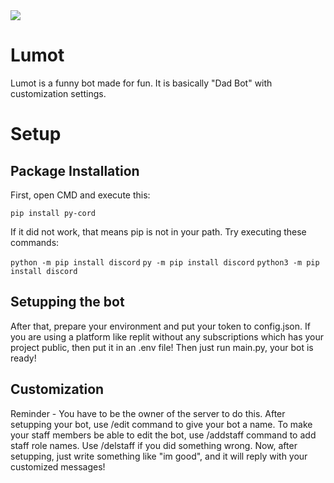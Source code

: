 <img src="https://badgen.net/badge/Github/Lumot/blue?icon=github">

<h1>Lumot</h1>
Lumot is a funny bot made for fun. It is basically "Dad Bot" with customization settings.

<h1>Setup</h1>
<h2>Package Installation</h2>
First, open CMD and execute this:

```pip install py-cord```

If it did not work, that means pip is not in your path. Try executing these commands:

```python -m pip install discord```
```py -m pip install discord```
```python3 -m pip install discord```

<h2>Setupping the bot</h2>
After that, prepare your environment and put your token to config.json. If you are using a platform like replit without any subscriptions which has your project public, then put it in an .env file!
Then just run main.py, your bot is ready!

<h2>Customization</h2>
Reminder - You have to be the owner of the server to do this.
After setupping your bot, use /edit command to give your bot a name.
To make your staff members be able to edit the bot, use /addstaff command to add staff role names. Use /delstaff if you did something wrong.
Now, after setupping, just write something like "im good", and it will reply with your customized messages!
